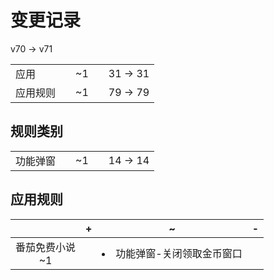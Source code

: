 # 变更记录

v70 -> v71

||||||
|-|:-:|:-:|:-:|:-:|
|应用||~1||31 -> 31|
|应用规则||~1||79 -> 79|

## 规则类别

||||||
|-|:-:|:-:|:-:|:-:|
|功能弹窗||~1||14 -> 14|

## 应用规则

||+|~|-|
|:-:|-|-|-|
|番茄免费小说<br>~1||<li>功能弹窗-关闭领取金币窗口||
